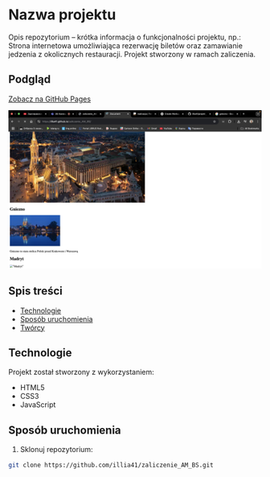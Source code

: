 # Nazwa projektu

Opis repozytorium – krótka informacja o funkcjonalności projektu, np.:
Strona internetowa umożliwiająca rezerwację biletów oraz zamawianie jedzenia z okolicznych restauracji. Projekt stworzony w ramach zaliczenia.

## Podgląd

[Zobacz na GitHub Pages](https://illia41.github.io/zaliczenie_AM_BS/)

![Zrzut ekranu strony głównej](screenshot.jpeg)

## Spis treści

- [Technologie](#technologie)
- [Sposób uruchomienia](#sposób-uruchomienia)
- [Twórcy](#twórcy)

## Technologie

Projekt został stworzony z wykorzystaniem:

- HTML5
- CSS3
- JavaScript


## Sposób uruchomienia

1. Sklonuj repozytorium:

```bash
git clone https://github.com/illia41/zaliczenie_AM_BS.git
